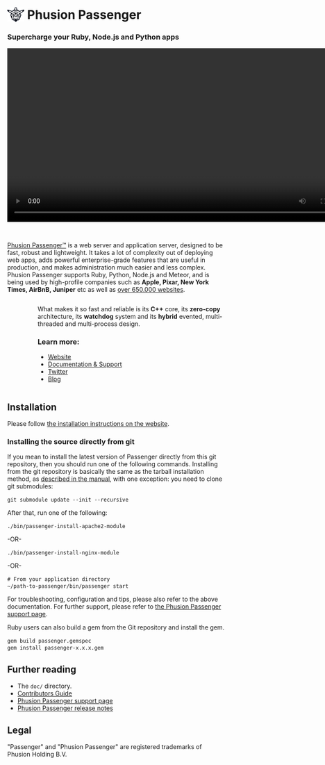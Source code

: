 # <img src="images/passenger_logo.svg" alt="passenger logo" style="margin-bottom: -.2em; width: 1.4em"> Phusion Passenger
<h3>Supercharge your Ruby, Node.js and Python apps</h3>

<video id="video" class="video" preload="metadata" controls height="400" style="margin-bottom: 2em">
    <source src="https://player.vimeo.com/external/224923750.hd.mp4?s=6931550c8a2bedabba0822a6ec7966c45ee1fbc4&profile_id=174" type="video/mp4">
</video>

[Phusion Passenger™](https://www.phusionpassenger.com/) is a web server and application server, designed to be fast, robust and lightweight. It takes a lot of complexity out of deploying web apps, adds powerful enterprise-grade features that are useful in production, and makes administration much easier and less complex. Phusion Passenger supports Ruby, Python, Node.js and Meteor, and is being used by high-profile companies such as **Apple, Pixar, New York Times, AirBnB, Juniper** etc as well as [over 650.000 websites](http://trends.builtwith.com/Web-Server/Phusion-Passenger).

<div style="display: flex; margin-bottom: 2em

">
	<img src="images/spark.png" alt="spark" width="30%" style="align-self: flex-start; margin-top: 2em">
	<div style="margin-left: 5em">
		<p>What makes it so fast and reliable is its <strong>C++</strong> core, its <strong>zero-copy</strong> architecture, its <strong>watchdog</strong> system and its <strong>hybrid</strong> evented, multi-threaded and multi-process design.</p>
		<h3>Learn more:</h3>
		<ul>
			<li><a href="https://www.phusionpassenger.com/">Website</a></li>
			<li><a href="https://www.phusionpassenger.com/support">Documentation &amp; Support</a></li>
			<li><a href="https://twitter.com/phusion_nl">Twitter</a></li>
			<li><a href="http://blog.phusion.nl/">Blog</a></li>
		</ul>
	</div>
</div>

## Installation

Please follow [the installation instructions on the website](https://www.phusionpassenger.com/library/install/).

### Installing the source directly from git

If you mean to install the latest version of Passenger directly from this git repository, then you should run one of the following commands. Installing from the git repository is basically the same as the tarball installation method, as [described in the manual](https://www.phusionpassenger.com/library/install/), with one exception: you need to clone git submodules:

    git submodule update --init --recursive

After that, run one of the following:

    ./bin/passenger-install-apache2-module

-OR-

    ./bin/passenger-install-nginx-module

-OR-

    # From your application directory
    ~/path-to-passenger/bin/passenger start

For troubleshooting, configuration and tips, please also refer to the above documentation. For further support, please refer to [the Phusion Passenger support page](https://www.phusionpassenger.com/support).

Ruby users can also build a gem from the Git repository and install the gem.

    gem build passenger.gemspec
    gem install passenger-x.x.x.gem

## Further reading

 * The `doc/` directory.
 * [Contributors Guide](https://github.com/phusion/passenger/blob/master/CONTRIBUTING.md)
 * [Phusion Passenger support page](https://www.phusionpassenger.com/support)
 * [Phusion Passenger release notes](https://blog.phusion.nl/tag/passenger-releases/)

## Legal

"Passenger" and "Phusion Passenger" are registered trademarks of Phusion Holding B.V.
